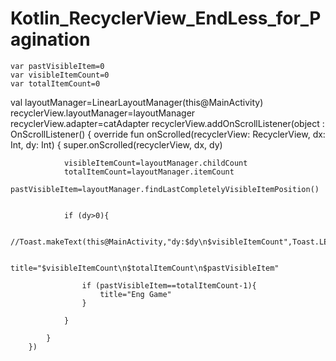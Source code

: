 # Kotlin_RecyclerView_EndLess_for_Pagination

    var pastVisibleItem=0
    var visibleItemCount=0
    var totalItemCount=0


 val layoutManager=LinearLayoutManager(this@MainActivity)
        recyclerView.layoutManager=layoutManager
        recyclerView.adapter=catAdapter
        recyclerView.addOnScrollListener(object : OnScrollListener() {
            override fun onScrolled(recyclerView: RecyclerView, dx: Int, dy: Int) {
             super.onScrolled(recyclerView, dx, dy)
                
                visibleItemCount=layoutManager.childCount
                totalItemCount=layoutManager.itemCount
                pastVisibleItem=layoutManager.findLastCompletelyVisibleItemPosition()


                if (dy>0){
                
                    //Toast.makeText(this@MainActivity,"dy:$dy\n$visibleItemCount",Toast.LENGTH_SHORT).show()
                   
                   title="$visibleItemCount\n$totalItemCount\n$pastVisibleItem"
                    
                    if (pastVisibleItem==totalItemCount-1){
                        title="Eng Game"
                    }

                }

            }
        })
